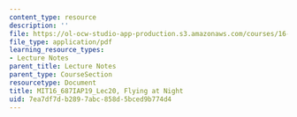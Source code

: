 ```yaml
---
content_type: resource
description: ''
file: https://ol-ocw-studio-app-production.s3.amazonaws.com/courses/16-687-private-pilot-ground-school-january-iap-2019/7ea7df7db2897abc858d5bced9b774d4_MIT16_687IAP19_Lec20.pdf
file_type: application/pdf
learning_resource_types:
- Lecture Notes
parent_title: Lecture Notes
parent_type: CourseSection
resourcetype: Document
title: MIT16_687IAP19_Lec20, Flying at Night
uid: 7ea7df7d-b289-7abc-858d-5bced9b774d4
---
```

